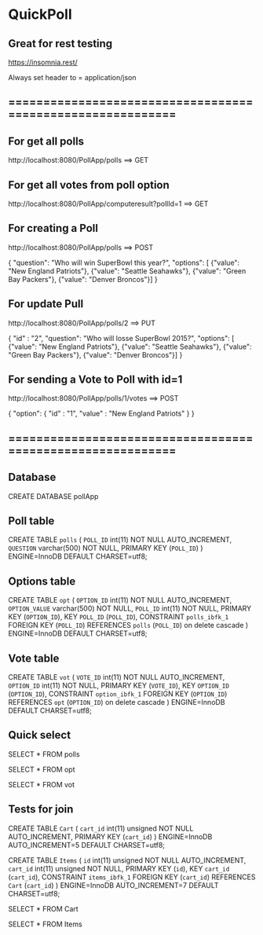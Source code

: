 # QuickPoll


Great for rest testing 
-----------------------------------------------------------------------------
https://insomnia.rest/


Always set header to = application/json


===========================================================
-----------------------------------------------------------


For get all polls 
-----------------------------------------------------------
http://localhost:8080/PollApp/polls ==> GET


For get all votes from poll option 
-----------------------------------------------------------
http://localhost:8080/PollApp/computeresult?pollId=1 ==> GET


For creating a Poll 
-----------------------------------------------------------
http://localhost:8080/PollApp/polls ==> POST

{
"question": "Who will win SuperBowl this year?",
"options": [
{"value": "New England Patriots"},
{"value": "Seattle Seahawks"},
{"value": "Green Bay Packers"},
{"value": "Denver Broncos"}]
}


For update Pull  
-----------------------------------------------------------
http://localhost:8080/PollApp/polls/2 ==> PUT

{
"id" : "2",
"question": "Who will losse SuperBowl 2015?",
"options": [
{"value": "New England Patriots"},
{"value": "Seattle Seahawks"},
{"value": "Green Bay Packers"},
{"value": "Denver Broncos"}]
}


For sending a Vote to Poll with id=1 
-----------------------------------------------------------
http://localhost:8080/PollApp/polls/1/votes ==> POST

{
	"option": {
		"id" : "1", "value" : "New England Patriots"
	}
}

===========================================================
-----------------------------------------------------------   

Database
-----------------------------------------------------------

CREATE DATABASE pollApp  


Poll table  
----------------------------------------------------------------------------- 
CREATE TABLE `polls` (
  `POLL_ID` int(11) NOT NULL AUTO_INCREMENT,
  `QUESTION` varchar(500) NOT NULL,
  PRIMARY KEY (`POLL_ID`)
) ENGINE=InnoDB DEFAULT CHARSET=utf8;

Options table 
-----------------------------------------------------------------------------   
CREATE TABLE `opt` (
  `OPTION_ID` int(11) NOT NULL AUTO_INCREMENT,
  `OPTION_VALUE` varchar(500) NOT NULL,
  `POLL_ID` int(11) NOT NULL,
  PRIMARY KEY (`OPTION_ID`),
  KEY `POLL_ID` (`POLL_ID`),
  CONSTRAINT `polls_ibfk_1` FOREIGN KEY (`POLL_ID`) REFERENCES `polls` (`POLL_ID`) on delete cascade
) ENGINE=InnoDB DEFAULT CHARSET=utf8;

Vote table  
-----------------------------------------------------------------------------
CREATE TABLE `vot` (
  `VOTE_ID` int(11) NOT NULL AUTO_INCREMENT,
  `OPTION_ID` int(11) NOT NULL,
  PRIMARY KEY (`VOTE_ID`),
  KEY `OPTION_ID` (`OPTION_ID`),
  CONSTRAINT `option_ibfk_1` FOREIGN KEY (`OPTION_ID`) REFERENCES `opt` (`OPTION_ID`) on delete cascade
) ENGINE=InnoDB DEFAULT CHARSET=utf8;


Quick select  
-----------------------------------------------------------------------------
SELECT * FROM polls  

SELECT * FROM opt  

SELECT * FROM vot  


Tests for join  
-----------------------------------------------------------------------------

CREATE TABLE `Cart` (
  `cart_id` int(11) unsigned NOT NULL AUTO_INCREMENT,
  PRIMARY KEY (`cart_id`)
) ENGINE=InnoDB AUTO_INCREMENT=5 DEFAULT CHARSET=utf8;
 
CREATE TABLE `Items` (
  `id` int(11) unsigned NOT NULL AUTO_INCREMENT,
  `cart_id` int(11) unsigned NOT NULL,
  PRIMARY KEY (`id`),
  KEY `cart_id` (`cart_id`),
  CONSTRAINT `items_ibfk_1` FOREIGN KEY (`cart_id`) REFERENCES `Cart` (`cart_id`)
) ENGINE=InnoDB AUTO_INCREMENT=7 DEFAULT CHARSET=utf8;


SELECT * FROM Cart  

SELECT * FROM Items  


